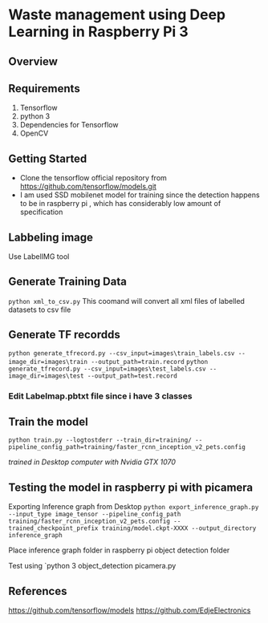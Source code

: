 # Waste management using Deep Learning in Raspberry Pi 3
## Overview


 ## Requirements
 1. Tensorflow
 2. python 3
 3. Dependencies for Tensorflow
 4. OpenCV
 
 ## Getting Started
* Clone the tensorflow official repository from https://github.com/tensorflow/models.git
* I am used SSD mobilenet model for training since the  detection happens to be in  raspberry pi , which has considerably low amount of specification

## Labbeling image
Use LabelIMG tool

## Generate Training Data
`python xml_to_csv.py`
This coomand will convert all xml files of labelled datasets to csv file 

## Generate TF recordds
`python generate_tfrecord.py --csv_input=images\train_labels.csv --image_dir=images\train --output_path=train.record`
`python generate_tfrecord.py --csv_input=images\test_labels.csv --image_dir=images\test --output_path=test.record`

### Edit Labelmap.pbtxt file since i have 3 classes 

## Train the model
`python train.py --logtostderr --train_dir=training/ --pipeline_config_path=training/faster_rcnn_inception_v2_pets.config`

*trained in Desktop computer with Nvidia GTX 1070*
 
## Testing the model in raspberry pi with picamera
 Exporting Inference graph from Desktop `python export_inference_graph.py --input_type image_tensor --pipeline_config_path training/faster_rcnn_inception_v2_pets.config --trained_checkpoint_prefix training/model.ckpt-XXXX --output_directory inference_graph`
 
 Place inference graph folder in raspberry pi object detection folder
 
 Test using `python 3 object_detection picamera.py
 
 
 ## References
 https://github.com/tensorflow/models
 https://github.com/EdjeElectronics
